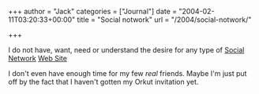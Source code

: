 +++
author = "Jack"
categories = ["Journal"]
date = "2004-02-11T03:20:33+00:00"
title = "Social notwork"
url = "/2004/social-notwork/"

+++

I do not have, want, need or understand the desire for any type of [Social Network][1] [Web Site][2]

I don't even have enough time for my few _real_ friends. Maybe I'm just put off by the fact that I haven't gotten my Orkut invitation yet.

 [1]: http://orkut.com
 [2]: http://www.friendster.com